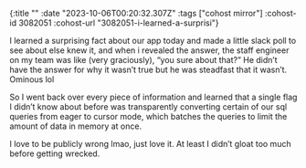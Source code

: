 {:title ""
 :date "2023-10-06T00:20:32.307Z"
 :tags ["cohost mirror"]
 :cohost-id 3082051
 :cohost-url "3082051-i-learned-a-surprisi"}

I learned a surprising fact about our app today and made a little slack poll to see about else knew it, and when i revealed the answer, the staff engineer on my team was like (very graciously), “you sure about that?” He didn’t have the answer for why it wasn’t true but he was steadfast that it wasn’t. Ominous lol

So I went back over every piece of information and learned that a single flag I didn’t know about before was transparently converting certain of our sql queries from eager to cursor mode, which batches the queries to limit the amount of data in memory at once.

I love to be publicly wrong lmao, just love it. At least I didn’t gloat too much before getting wrecked.